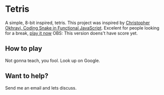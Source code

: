 # Tetris
A simple, 8-bit inspired, tetris. This project was inspired by [Christopher Okhravi, Coding Snake in Functional JavaScript](https://www.youtube.com/watch?v=poVMBGe1THE&t=7s). Excelent for people looking for a break, [play it now](https://claudiosegala.github.io/tetris/main.html)
OBS: This version doens't have score yet.

## How to play
Not gonna teach, you fool. Look up on Google.

## Want to help?
Send me an email and lets discuss.
